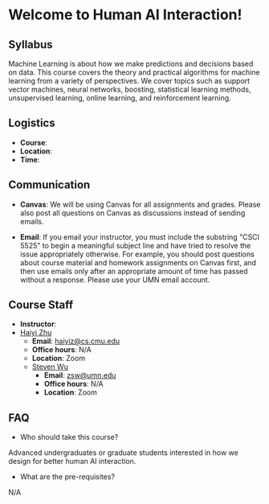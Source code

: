 # Welcome to Human AI Interaction!

## Syllabus

Machine Learning is about how we make predictions and decisions based
on data. This course covers the theory and practical algorithms for
machine learning from a variety of perspectives. We cover topics such
as support vector machines, neural networks, boosting, statistical
learning methods, unsupervised learning, online learning, and
reinforcement learning.


## Logistics
- **Course**: 
- **Location**: 
- **Time**: 

## Communication

- **Canvas**: We will be using Canvas for all assignments and grades.
Please also post all questions on Canvas as discussions instead of
sending emails.

- **Email**: If you email your instructor, you must include the
  substring "CSCI 5525" to begin a meaningful subject line and have
  tried to resolve the issue appropriately otherwise. For example, you
  should post questions about course material and homework assignments
  on Canvas first, and then use emails only after an appropriate
  amount of time has passed without a response. Please use your UMN
  email account.


## Course Staff

- **Instructor**:
- [Haiyi Zhu](https://haiyizhu.com)
	- **Email**: [haiyiz@cs.cmu.edu](mailto:haiyiz@cs.cmu.edu)
    - **Office hours**: N/A
	- **Location**: Zoom
  - [Steven Wu](https://zstevenwu.com)
	- **Email**: [zsw@umn.edu](mailto:zsw@umn.edu)
    - **Office hours**: N/A
	- **Location**: Zoom


## FAQ

- Who should take this course?

Advanced undergraduates or graduate students interested in how we design for better human AI interaction. 


- What are the pre-requisites?

N/A


